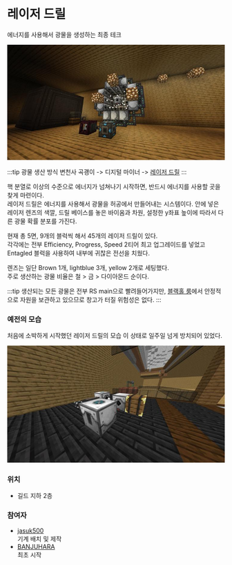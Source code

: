 # 레이저 드릴

에너지를 사용해서 광물을 생성하는 최종 테크

![메인](../../asset/systems/laser_drill/main.jpg)

<!-- tag_target_open:frame:ore_generation_generations -->
:::tip 광물 생산 방식 변천사
곡괭이 -> 디지털 마이너 -> [레이저 드릴](laser_drill.md)
:::
<!-- tag_close -->

핵 분열로 이상의 수준으로 에너지가 넘쳐나기 시작하면, 반드시 에너지를 사용할 곳을 찾게 마련이다.  
레이저 드릴은 에너지를 사용해서 광물을 허공에서 만들어내는 시스템이다. 
안에 넣은 레이저 렌즈의 색깔, 드릴 베이스를 놓은 바이옴과 차원, 설정한 y좌표 높이에 따라서 다른 광물 확률 분포를 가진다. 

현재 총 5면, 9개의 블럭씩 해서 45개의 레이저 드릴이 있다.  
각각에는 전부 Efficiency, Progress, Speed 2티어 최고 업그레이드를 넣었고
Entagled 블럭을 사용하여 내부에 귀찮은 전선을 치웠다. 

렌즈는 일단 Brown 1개, lightblue 3개, yellow 2개로 세팅했다.  
주로 생산하는 광물 비율은 철 > 금 > 다이아몬드 순이다. 

:::tip
생산되는 모든 광물은 전부 RS main으로 빨려들어가지만, [블랙홀 룸](rs_black_hole.md)에서 안정적으로 자원을 보관하고 있으므로 창고가 터질 위험성은 없다.
:::
### 예전의 모습

처음에 소박하게 시작했던 레이저 드릴의 모습
이 상태로 일주일 넘게 방치되어 있었다.

![asdf](../../asset/systems/laser_drill/old.jpg)

### 위치
<!-- tag_source_open:link_list:building_spot -->
-  길드 지하 2층
<!-- tag_close -->


### 참여자
<!-- tag_source_open:link_list:member_contribute -->
- [jasuk500](../members/jasuk500.md)  
기계 배치 및 제작
- [BANJUHARA](../members/BANJUHARA.md)  
최초 시작
<!-- tag_close-->